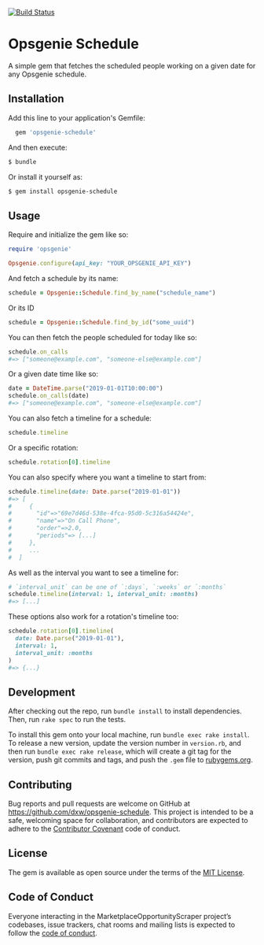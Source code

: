 [![Build Status](https://github.com/dxw/opsgenie-schedule/workflows/Build/badge.svg)](https://github.com/dxw/opsgenie-schedule/actions)

# Opsgenie Schedule

A simple gem that fetches the scheduled people working on a given date for any Opsgenie schedule.

## Installation

Add this line to your application's Gemfile:

```ruby
  gem 'opsgenie-schedule'
```

And then execute:

```bash
$ bundle
```

Or install it yourself as:

```bash
$ gem install opsgenie-schedule
```

## Usage

Require and initialize the gem like so:

```ruby
require 'opsgenie'

Opsgenie.configure(api_key: "YOUR_OPSGENIE_API_KEY")
```

And fetch a schedule by its name:

```ruby
schedule = Opsgenie::Schedule.find_by_name("schedule_name")
```

Or its ID

```ruby
schedule = Opsgenie::Schedule.find_by_id("some_uuid")
```

You can then fetch the people scheduled for today like so:

```ruby
schedule.on_calls
#=> ["someone@example.com", "someone-else@example.com"]
```

Or a given date time like so:

```ruby
date = DateTime.parse("2019-01-01T10:00:00")
schedule.on_calls(date)
#=> ["someone@example.com", "someone-else@example.com"]
```

You can also fetch a timeline for a schedule:

```ruby
schedule.timeline
```

Or a specific rotation:

```ruby
schedule.rotation[0].timeline
```

You can also specify where you want a timeline to start from:

```ruby
schedule.timeline(date: Date.parse("2019-01-01"))
#=> [
#     {
#       "id"=>"69e7d46d-538e-4fca-95d0-5c316a54424e",
#       "name"=>"On Call Phone",
#       "order"=>2.0,
#       "periods"=> [...]
#     },
#     ...
#  ]
```

As well as the interval you want to see a timeline for:

```ruby
# `interval_unit` can be one of `:days`, `:weeks` or `:months`
schedule.timeline(interval: 1, interval_unit: :months)
#=> [...]
```

These options also work for a rotation's timeline too:

```ruby
schedule.rotation[0].timeline(
  date: Date.parse("2019-01-01"),
  interval: 1,
  interval_unit: :months
)
#=> {...}
```

## Development

After checking out the repo, run `bundle install` to install dependencies. Then, run `rake spec` to run the tests.

To install this gem onto your local machine, run `bundle exec rake install`. To release a new version, update the version number in `version.rb`, and then run `bundle exec rake release`, which will create a git tag for the version, push git commits and tags, and push the `.gem` file to [rubygems.org](https://rubygems.org).

## Contributing

Bug reports and pull requests are welcome on GitHub at https://github.com/dxw/opsgenie-schedule. This project is intended to be a safe, welcoming space for collaboration, and contributors are expected to adhere to the [Contributor Covenant](http://contributor-covenant.org) code of conduct.

## License

The gem is available as open source under the terms of the [MIT License](https://opensource.org/licenses/MIT).

## Code of Conduct

Everyone interacting in the MarketplaceOpportunityScraper project’s codebases, issue trackers, chat rooms and mailing lists is expected to follow the [code of conduct](https://github.com/dxw/opsgenie-schedule/blob/master/CODE_OF_CONDUCT.md).

